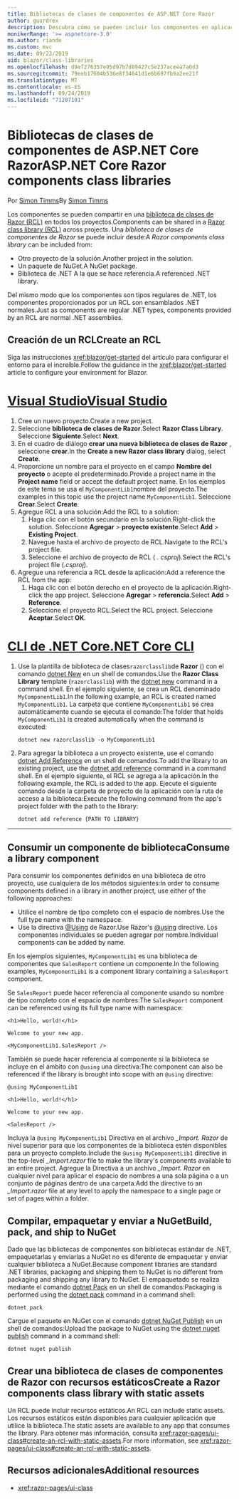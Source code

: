 ```yaml
---
title: Bibliotecas de clases de componentes de ASP.NET Core Razor
author: guardrex
description: Descubra cómo se pueden incluir los componentes en aplicaciones increíbles desde una biblioteca de componentes externos.
monikerRange: '>= aspnetcore-3.0'
ms.author: riande
ms.custom: mvc
ms.date: 09/23/2019
uid: blazor/class-libraries
ms.openlocfilehash: d9ef276357e95d97b7d89427c5e237aceea7a0d3
ms.sourcegitcommit: 79eeb17604b536e8f34641d1e6b697fb9a2ee21f
ms.translationtype: MT
ms.contentlocale: es-ES
ms.lasthandoff: 09/24/2019
ms.locfileid: "71207101"
---
```

# <a name="aspnet-core-razor-components-class-libraries"></a><span data-ttu-id="c9807-103">Bibliotecas de clases de componentes de ASP.NET Core Razor</span><span class="sxs-lookup"><span data-stu-id="c9807-103">ASP.NET Core Razor components class libraries</span></span>

<span data-ttu-id="c9807-104">Por [Simon Timms](https://github.com/stimms)</span><span class="sxs-lookup"><span data-stu-id="c9807-104">By [Simon Timms](https://github.com/stimms)</span></span>

<span data-ttu-id="c9807-105">Los componentes se pueden compartir en una [biblioteca de clases de Razor (RCL)](xref:razor-pages/ui-class) en todos los proyectos.</span><span class="sxs-lookup"><span data-stu-id="c9807-105">Components can be shared in a [Razor class library (RCL)](xref:razor-pages/ui-class) across projects.</span></span> <span data-ttu-id="c9807-106">Una *biblioteca de clases de componentes de Razor* se puede incluir desde:</span><span class="sxs-lookup"><span data-stu-id="c9807-106">A *Razor components class library* can be included from:</span></span>

* <span data-ttu-id="c9807-107">Otro proyecto de la solución.</span><span class="sxs-lookup"><span data-stu-id="c9807-107">Another project in the solution.</span></span>
* <span data-ttu-id="c9807-108">Un paquete de NuGet.</span><span class="sxs-lookup"><span data-stu-id="c9807-108">A NuGet package.</span></span>
* <span data-ttu-id="c9807-109">Biblioteca de .NET A la que se hace referencia.</span><span class="sxs-lookup"><span data-stu-id="c9807-109">A referenced .NET library.</span></span>

<span data-ttu-id="c9807-110">Del mismo modo que los componentes son tipos regulares de .NET, los componentes proporcionados por un RCL son ensamblados .NET normales.</span><span class="sxs-lookup"><span data-stu-id="c9807-110">Just as components are regular .NET types, components provided by an RCL are normal .NET assemblies.</span></span>

## <a name="create-an-rcl"></a><span data-ttu-id="c9807-111">Creación de un RCL</span><span class="sxs-lookup"><span data-stu-id="c9807-111">Create an RCL</span></span>

<span data-ttu-id="c9807-112">Siga las instrucciones <xref:blazor/get-started> del artículo para configurar el entorno para el increíble.</span><span class="sxs-lookup"><span data-stu-id="c9807-112">Follow the guidance in the <xref:blazor/get-started> article to configure your environment for Blazor.</span></span>

# <a name="visual-studiotabvisual-studio"></a>[<span data-ttu-id="c9807-113">Visual Studio</span><span class="sxs-lookup"><span data-stu-id="c9807-113">Visual Studio</span></span>](#tab/visual-studio)

1. <span data-ttu-id="c9807-114">Cree un nuevo proyecto.</span><span class="sxs-lookup"><span data-stu-id="c9807-114">Create a new project.</span></span>
1. <span data-ttu-id="c9807-115">Seleccione **biblioteca de clases de Razor**.</span><span class="sxs-lookup"><span data-stu-id="c9807-115">Select **Razor Class Library**.</span></span> <span data-ttu-id="c9807-116">Seleccione **Siguiente**.</span><span class="sxs-lookup"><span data-stu-id="c9807-116">Select **Next**.</span></span>
1. <span data-ttu-id="c9807-117">En el cuadro de diálogo **crear una nueva biblioteca de clases de Razor** , seleccione **crear**.</span><span class="sxs-lookup"><span data-stu-id="c9807-117">In the **Create a new Razor class library** dialog, select **Create**.</span></span>
1. <span data-ttu-id="c9807-118">Proporcione un nombre para el proyecto en el campo **Nombre del proyecto** o acepte el predeterminado.</span><span class="sxs-lookup"><span data-stu-id="c9807-118">Provide a project name in the **Project name** field or accept the default project name.</span></span> <span data-ttu-id="c9807-119">En los ejemplos de este tema se usa el `MyComponentLib1`nombre del proyecto.</span><span class="sxs-lookup"><span data-stu-id="c9807-119">The examples in this topic use the project name `MyComponentLib1`.</span></span> <span data-ttu-id="c9807-120">Seleccione **Crear**.</span><span class="sxs-lookup"><span data-stu-id="c9807-120">Select **Create**.</span></span>
1. <span data-ttu-id="c9807-121">Agregue RCL a una solución:</span><span class="sxs-lookup"><span data-stu-id="c9807-121">Add the RCL to a solution:</span></span>
   1. <span data-ttu-id="c9807-122">Haga clic con el botón secundario en la solución.</span><span class="sxs-lookup"><span data-stu-id="c9807-122">Right-click the solution.</span></span> <span data-ttu-id="c9807-123">Seleccione **Agregar** > **proyecto existente**.</span><span class="sxs-lookup"><span data-stu-id="c9807-123">Select **Add** > **Existing Project**.</span></span>
   1. <span data-ttu-id="c9807-124">Navegue hasta el archivo de proyecto de RCL.</span><span class="sxs-lookup"><span data-stu-id="c9807-124">Navigate to the RCL's project file.</span></span>
   1. <span data-ttu-id="c9807-125">Seleccione el archivo de proyecto de RCL ( *. csproj*).</span><span class="sxs-lookup"><span data-stu-id="c9807-125">Select the RCL's project file (*.csproj*).</span></span>
1. <span data-ttu-id="c9807-126">Agregue una referencia a RCL desde la aplicación:</span><span class="sxs-lookup"><span data-stu-id="c9807-126">Add a reference the RCL from the app:</span></span>
   1. <span data-ttu-id="c9807-127">Haga clic con el botón derecho en el proyecto de la aplicación.</span><span class="sxs-lookup"><span data-stu-id="c9807-127">Right-click the app project.</span></span> <span data-ttu-id="c9807-128">Seleccione **Agregar** > **referencia**.</span><span class="sxs-lookup"><span data-stu-id="c9807-128">Select **Add** > **Reference**.</span></span>
   1. <span data-ttu-id="c9807-129">Seleccione el proyecto RCL.</span><span class="sxs-lookup"><span data-stu-id="c9807-129">Select the RCL project.</span></span> <span data-ttu-id="c9807-130">Seleccione **Aceptar**.</span><span class="sxs-lookup"><span data-stu-id="c9807-130">Select **OK**.</span></span>

# <a name="net-core-clitabnetcore-cli"></a>[<span data-ttu-id="c9807-131">CLI de .NET Core</span><span class="sxs-lookup"><span data-stu-id="c9807-131">.NET Core CLI</span></span>](#tab/netcore-cli)

1. <span data-ttu-id="c9807-132">Use la plantilla de biblioteca de clases`razorclasslib`de **Razor** () con el comando [dotnet New](/dotnet/core/tools/dotnet-new) en un shell de comandos.</span><span class="sxs-lookup"><span data-stu-id="c9807-132">Use the **Razor Class Library** template (`razorclasslib`) with the [dotnet new](/dotnet/core/tools/dotnet-new) command in a command shell.</span></span> <span data-ttu-id="c9807-133">En el ejemplo siguiente, se crea un RCL denominado `MyComponentLib1`.</span><span class="sxs-lookup"><span data-stu-id="c9807-133">In the following example, an RCL is created named `MyComponentLib1`.</span></span> <span data-ttu-id="c9807-134">La carpeta que contiene `MyComponentLib1` se crea automáticamente cuando se ejecuta el comando:</span><span class="sxs-lookup"><span data-stu-id="c9807-134">The folder that holds `MyComponentLib1` is created automatically when the command is executed:</span></span>

   ```dotnetcli
   dotnet new razorclasslib -o MyComponentLib1
   ```

1. <span data-ttu-id="c9807-135">Para agregar la biblioteca a un proyecto existente, use el comando [dotnet Add Reference](/dotnet/core/tools/dotnet-add-reference) en un shell de comandos.</span><span class="sxs-lookup"><span data-stu-id="c9807-135">To add the library to an existing project, use the [dotnet add reference](/dotnet/core/tools/dotnet-add-reference) command in a command shell.</span></span> <span data-ttu-id="c9807-136">En el ejemplo siguiente, el RCL se agrega a la aplicación.</span><span class="sxs-lookup"><span data-stu-id="c9807-136">In the following example, the RCL is added to the app.</span></span> <span data-ttu-id="c9807-137">Ejecute el siguiente comando desde la carpeta de proyecto de la aplicación con la ruta de acceso a la biblioteca:</span><span class="sxs-lookup"><span data-stu-id="c9807-137">Execute the following command from the app's project folder with the path to the library:</span></span>

   ```dotnetcli
   dotnet add reference {PATH TO LIBRARY}
   ```

---

## <a name="consume-a-library-component"></a><span data-ttu-id="c9807-138">Consumir un componente de biblioteca</span><span class="sxs-lookup"><span data-stu-id="c9807-138">Consume a library component</span></span>

<span data-ttu-id="c9807-139">Para consumir los componentes definidos en una biblioteca de otro proyecto, use cualquiera de los métodos siguientes:</span><span class="sxs-lookup"><span data-stu-id="c9807-139">In order to consume components defined in a library in another project, use either of the following approaches:</span></span>

* <span data-ttu-id="c9807-140">Utilice el nombre de tipo completo con el espacio de nombres.</span><span class="sxs-lookup"><span data-stu-id="c9807-140">Use the full type name with the namespace.</span></span>
* <span data-ttu-id="c9807-141">Use la directiva [ \@Using](xref:mvc/views/razor#using) de Razor.</span><span class="sxs-lookup"><span data-stu-id="c9807-141">Use Razor's [\@using](xref:mvc/views/razor#using) directive.</span></span> <span data-ttu-id="c9807-142">Los componentes individuales se pueden agregar por nombre.</span><span class="sxs-lookup"><span data-stu-id="c9807-142">Individual components can be added by name.</span></span>

<span data-ttu-id="c9807-143">En los ejemplos siguientes, `MyComponentLib1` es una biblioteca de componentes que `SalesReport` contiene un componente.</span><span class="sxs-lookup"><span data-stu-id="c9807-143">In the following examples, `MyComponentLib1` is a component library containing a `SalesReport` component.</span></span>

<span data-ttu-id="c9807-144">Se `SalesReport` puede hacer referencia al componente usando su nombre de tipo completo con el espacio de nombres:</span><span class="sxs-lookup"><span data-stu-id="c9807-144">The `SalesReport` component can be referenced using its full type name with namespace:</span></span>

```cshtml
<h1>Hello, world!</h1>

Welcome to your new app.

<MyComponentLib1.SalesReport />
```

<span data-ttu-id="c9807-145">También se puede hacer referencia al componente si la biblioteca se incluye en el ámbito con `@using` una directiva:</span><span class="sxs-lookup"><span data-stu-id="c9807-145">The component can also be referenced if the library is brought into scope with an `@using` directive:</span></span>

```cshtml
@using MyComponentLib1

<h1>Hello, world!</h1>

Welcome to your new app.

<SalesReport />
```

<span data-ttu-id="c9807-146">Incluya la `@using MyComponentLib1` Directiva en el archivo *_Import. Razor* de nivel superior para que los componentes de la biblioteca estén disponibles para un proyecto completo.</span><span class="sxs-lookup"><span data-stu-id="c9807-146">Include the `@using MyComponentLib1` directive in the top-level *_Import.razor* file to make the library's components available to an entire project.</span></span> <span data-ttu-id="c9807-147">Agregue la Directiva a un archivo *_Import. Razor* en cualquier nivel para aplicar el espacio de nombres a una sola página o a un conjunto de páginas dentro de una carpeta.</span><span class="sxs-lookup"><span data-stu-id="c9807-147">Add the directive to an *_Import.razor* file at any level to apply the namespace to a single page or set of pages within a folder.</span></span>

## <a name="build-pack-and-ship-to-nuget"></a><span data-ttu-id="c9807-148">Compilar, empaquetar y enviar a NuGet</span><span class="sxs-lookup"><span data-stu-id="c9807-148">Build, pack, and ship to NuGet</span></span>

<span data-ttu-id="c9807-149">Dado que las bibliotecas de componentes son bibliotecas estándar de .NET, empaquetarlas y enviarlas a NuGet no es diferente de empaquetar y enviar cualquier biblioteca a NuGet.</span><span class="sxs-lookup"><span data-stu-id="c9807-149">Because component libraries are standard .NET libraries, packaging and shipping them to NuGet is no different from packaging and shipping any library to NuGet.</span></span> <span data-ttu-id="c9807-150">El empaquetado se realiza mediante el comando [dotnet Pack](/dotnet/core/tools/dotnet-pack) en un shell de comandos:</span><span class="sxs-lookup"><span data-stu-id="c9807-150">Packaging is performed using the [dotnet pack](/dotnet/core/tools/dotnet-pack) command in a command shell:</span></span>

```dotnetcli
dotnet pack
```

<span data-ttu-id="c9807-151">Cargue el paquete en NuGet con el comando [dotnet NuGet Publish](/dotnet/core/tools/dotnet-nuget-push) en un shell de comandos:</span><span class="sxs-lookup"><span data-stu-id="c9807-151">Upload the package to NuGet using the [dotnet nuget publish](/dotnet/core/tools/dotnet-nuget-push) command in a command shell:</span></span>

```dotnetcli
dotnet nuget publish
```

## <a name="create-a-razor-components-class-library-with-static-assets"></a><span data-ttu-id="c9807-152">Crear una biblioteca de clases de componentes de Razor con recursos estáticos</span><span class="sxs-lookup"><span data-stu-id="c9807-152">Create a Razor components class library with static assets</span></span>

<span data-ttu-id="c9807-153">Un RCL puede incluir recursos estáticos.</span><span class="sxs-lookup"><span data-stu-id="c9807-153">An RCL can include static assets.</span></span> <span data-ttu-id="c9807-154">Los recursos estáticos están disponibles para cualquier aplicación que utilice la biblioteca.</span><span class="sxs-lookup"><span data-stu-id="c9807-154">The static assets are available to any app that consumes the library.</span></span> <span data-ttu-id="c9807-155">Para obtener más información, consulta <xref:razor-pages/ui-class#create-an-rcl-with-static-assets>.</span><span class="sxs-lookup"><span data-stu-id="c9807-155">For more information, see <xref:razor-pages/ui-class#create-an-rcl-with-static-assets>.</span></span>

## <a name="additional-resources"></a><span data-ttu-id="c9807-156">Recursos adicionales</span><span class="sxs-lookup"><span data-stu-id="c9807-156">Additional resources</span></span>

* <xref:razor-pages/ui-class>
